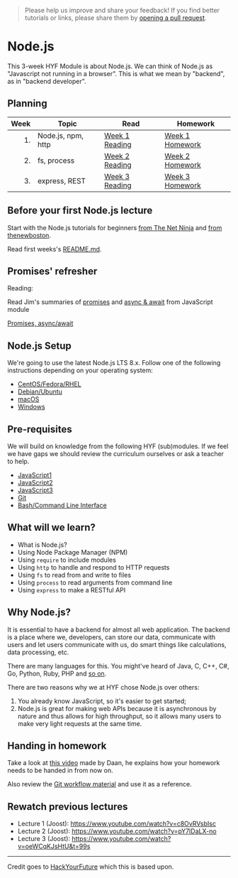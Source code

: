 > Please help us improve and share your feedback! If you find better tutorials
or links, please share them by [opening a pull request](https://github.com/FooCoding/Node.js/pulls).

# Node.js

This 3-week HYF Module is about Node.js. We can think of Node.js as "Javascript
not running in a browser". This is what we mean by "backend", as in "backend
developer".

## Planning

| Week | Topic              | Read                              | Homework                                    |
| ---: | ------------------ | --------------------------------- | ------------------------------------------- |
|   1. | Node.js, npm, http | [Week 1 Reading](week1/README.md) | [Week 1 Homework](week1/homework/README.md) |
|   2. | fs, process        | [Week 2 Reading](week2/README.md) | [Week 2 Homework](week2/homework/README.md) |
|   3. | express, REST      | [Week 3 Reading](week3/README.md) | [Week 3 Homework](week3/homework/README.md) |

## Before your first Node.js lecture

Start with the Node.js tutorials for beginners [from The Net Ninja](https://www.youtube.com/playlist?list=PL4cUxeGkcC9gcy9lrvMJ75z9maRw4byYp) and
[from thenewboston](https://www.youtube.com/playlist?list=PL6gx4Cwl9DGBMdkKFn3HasZnnAqVjzHn_).

Read first weeks's [README.md](week1/README.md).

## Promises' refresher

Reading:

Read Jim's summaries of [promises](https://github.com/FooCoding/fundamentals/blob/master/fundamentals/promises.md)
and [async & await](https://github.com/FooCoding/fundamentals/blob/master/fundamentals/async_await.md)
from JavaScript module

[Promises, async/await](http://javascript.info/async)

## Node.js Setup

We're going to use the latest Node.js LTS 8.x. Follow one of the following
instructions depending on your operating system:

* [CentOS/Fedora/RHEL](https://github.com/nodesource/distributions#rpminstall)
* [Debian/Ubuntu](https://github.com/nodesource/distributions#debinstall)
* [macOS](https://nodejs.org/en/download/)
* [Windows](https://nodejs.org/en/download/)

## Pre-requisites

We will build on knowledge from the following HYF (sub)modules. If we feel we
have gaps we should review the curriculum ourselves or ask a teacher to help.

- [JavaScript1](https://github.com/FooCoding/JavaScript1)
- [JavaScript2](https://github.com/FooCoding/JavaScript2)
- [JavaScript3](https://github.com/FooCoding/JavaScript3)
- [Git](https://github.com/FooCoding/Git)
- [Bash/Command Line Interface](https://github.com/FooCoding/CommandLine)

## What will we learn?

- What is Node.js?
- Using Node Package Manager (NPM)
- Using `require` to include modules
- Using `http` to handle and respond to HTTP requests
- Using `fs` to read from and write to files
- Using `process` to read arguments from command line
- Using `express` to make a RESTful API

## Why Node.js?

It is essential to have a backend for almost all web application. The backend is
a place where we, developers, can store our data, communicate with users and let
users communicate with us, do smart things like calculations, data processing,
etc.

There are many languages for this. You might've heard of Java, C, C++, C#, Go,
Python, Ruby, PHP and [so on](https://blog.newrelic.com/2016/08/18/popular-programming-languages-2016-go/).

There are two reasons why we at HYF chose Node.js over others:

1. You already know JavaScript, so it's easier to get started;
2. Node.js is great for making web APIs because it is asynchronous by nature and
   thus allows for high throughput, so it allows many users to make very light
   requests at the same time.

## Handing in homework

Take a look at [this video](https://www.youtube.com/watch?v=-o0yomUVVpU)
made by Daan, he explains how your homework needs to be handed in from now on.

Also review the [Git workflow material](https://github.com/FooCoding/Git/blob/master/Lecture-3.md)
and use it as a reference.

## Rewatch previous lectures

- Lecture 1 (Joost): https://www.youtube.com/watch?v=c8OvRVsbIsc
- Lecture 2 (Joost): https://www.youtube.com/watch?v=pY7IDaLX-no
- Lecture 3 (Joost): https://www.youtube.com/watch?v=oeWCqKJsHtU&t=99s

---
Credit goes to [HackYourFuture](https://github.com/HackYourFuture) which this is based upon.
